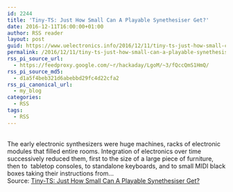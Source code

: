 ```yaml
---
id: 2244
title: 'Tiny-TS: Just How Small Can A Playable Synethesiser Get?'
date: 2016-12-11T16:00:00+01:00
author: RSS reader
layout: post
guid: https://www.uelectronics.info/2016/12/11/tiny-ts-just-how-small-can-a-playable-synethesiser-get/
permalink: /2016/12/11/tiny-ts-just-how-small-can-a-playable-synethesiser-get/
rss_pi_source_url:
  - https://feedproxy.google.com/~r/hackaday/LgoM/~3/fQccQmS1HmQ/
rss_pi_source_md5:
  - d1a5f4beb321d6abebbd29fc4d22cfa2
rss_pi_canonical_url:
  - my_blog
categories:
  - RSS
tags:
  - RSS
---
```

&#013;  
The early electronic synthesizers were huge machines, racks of electronic modules that filled entire rooms. Integration of electronics over time successively reduced them, first to the size of a large piece of furniture, then to  tabletop consoles, to standalone keyboards, and to small MIDI black boxes taking their instructions from…&#013;  
Source: <a href="https://feedproxy.google.com/~r/hackaday/LgoM/~3/fQccQmS1HmQ/" target="_blank">Tiny-TS: Just How Small Can A Playable Synethesiser Get?</a>